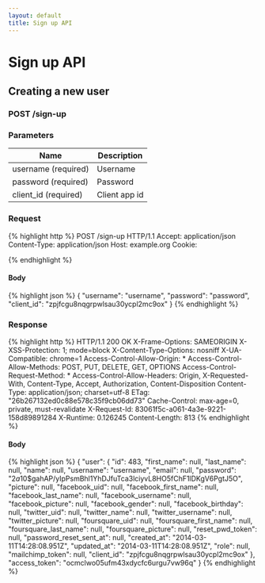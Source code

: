 ```yaml
---
layout: default
title: Sign up API
---
```


# Sign up API

## Creating a new user

### POST /sign-up


### Parameters

Name | Description |
-----|-------------|
username (required) | Username |
password (required) | Password |
client_id (required) | Client app id |

### Request

{% highlight http %}
POST /sign-up HTTP/1.1
Accept: application/json
Content-Type: application/json
Host: example.org
Cookie: 

{% endhighlight %}

#### Body

{% highlight json %}
{
  "username": "username",
  "password": "password",
  "client_id": "zpjfcgu8nqgrpwlsau30ycpl2mc9ox"
}
{% endhighlight %}


### Response

{% highlight http %}
HTTP/1.1 200 OK
X-Frame-Options: SAMEORIGIN
X-XSS-Protection: 1; mode=block
X-Content-Type-Options: nosniff
X-UA-Compatible: chrome=1
Access-Control-Allow-Origin: *
Access-Control-Allow-Methods: POST, PUT, DELETE, GET, OPTIONS
Access-Control-Request-Method: *
Access-Control-Allow-Headers: Origin, X-Requested-With, Content-Type, Accept, Authorization, Content-Disposition
Content-Type: application/json; charset=utf-8
ETag: &quot;26b267132ed0c88e578c35f9cb06dd73&quot;
Cache-Control: max-age=0, private, must-revalidate
X-Request-Id: 83061f5c-a061-4a3e-9221-158d89891284
X-Runtime: 0.126245
Content-Length: 813
{% endhighlight %}

#### Body

{% highlight json %}
{
  "user": {
    "id": 483,
    "first_name": null,
    "last_name": null,
    "name": null,
    "username": "username",
    "email": null,
    "password": "$2a$10$gahAP/yIpPsmBhl1YhDJfuTca3lciyvL8HO5fChF1lDKgV6PgtJ5O",
    "picture": null,
    "facebook_uid": null,
    "facebook_first_name": null,
    "facebook_last_name": null,
    "facebook_username": null,
    "facebook_picture": null,
    "facebook_gender": null,
    "facebook_birthday": null,
    "twitter_uid": null,
    "twitter_name": null,
    "twitter_username": null,
    "twitter_picture": null,
    "foursquare_uid": null,
    "foursquare_first_name": null,
    "foursquare_last_name": null,
    "foursquare_picture": null,
    "reset_pwd_token": null,
    "password_reset_sent_at": null,
    "created_at": "2014-03-11T14:28:08.951Z",
    "updated_at": "2014-03-11T14:28:08.951Z",
    "role": null,
    "mailchimp_token": null,
    "client_id": "zpjfcgu8nqgrpwlsau30ycpl2mc9ox"
  },
  "access_token": "ocmclwo05ufm43xdycfc6urgu7vw96q"
}
{% endhighlight %}

